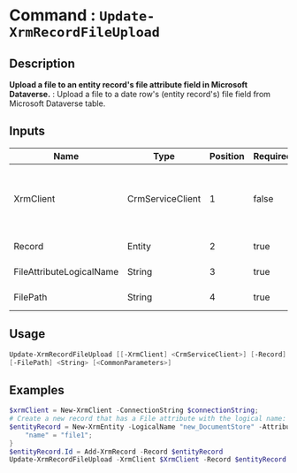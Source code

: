 ﻿# Command : `Update-XrmRecordFileUpload` 

## Description

**Upload a file to an entity record's file attribute field in Microsoft Dataverse.** : Upload a file to a date row's (entity record's) file field from Microsoft Dataverse table.

## Inputs

Name|Type|Position|Required|Default|Description
----|----|--------|--------|-------|-----------
XrmClient|CrmServiceClient|1|false|$Global:XrmClient|Xrm connector initialized to target instance. Use latest one by default. (CrmServiceClient)
Record|Entity|2|true||Record (row) to update.
FileAttributeLogicalName|String|3|true||Entity file attribute name.
FilePath|String|4|true||Path to file on the OS file system.


## Usage

```Powershell 
Update-XrmRecordFileUpload [[-XrmClient] <CrmServiceClient>] [-Record] <Entity> [-FileAttributeLogicalName] <String> 
[-FilePath] <String> [<CommonParameters>]
``` 

## Examples

```Powershell 
$xrmClient = New-XrmClient -ConnectionString $connectionString;
# Create a new record that has a File attribute with the logical name: new_document
$entityRecord = New-XrmEntity -LogicalName "new_DocumentStore" -Attributes @{
    "name" = "file1";
}
$entityRecord.Id = Add-XrmRecord -Record $entityRecord
Update-XrmRecordFileUpload -XrmClient $XrmClient -Record $entityRecord -FileAttributeLogicalName "new_document" -FilePath 'C:\temp\test.docx'
``` 


